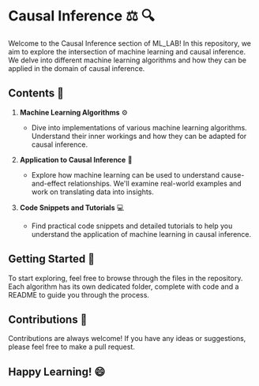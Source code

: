 # Causal Inference :balance_scale: :mag:

Welcome to the Causal Inference section of ML_LAB! In this repository, we aim to explore the intersection of machine learning and causal inference. We delve into different machine learning algorithms and how they can be applied in the domain of causal inference.

## Contents :file_folder:

1. **Machine Learning Algorithms** :gear:

   - Dive into implementations of various machine learning algorithms. Understand their inner workings and how they can be adapted for causal inference.

2. **Application to Causal Inference** :arrows_counterclockwise:

   - Explore how machine learning can be used to understand cause-and-effect relationships. We'll examine real-world examples and work on translating data into insights.

3. **Code Snippets and Tutorials** :computer:
   - Find practical code snippets and detailed tutorials to help you understand the application of machine learning in causal inference.

## Getting Started :rocket:

To start exploring, feel free to browse through the files in the repository. Each algorithm has its own dedicated folder, complete with code and a README to guide you through the process.

## Contributions :handshake:

Contributions are always welcome! If you have any ideas or suggestions, please feel free to make a pull request.

## Happy Learning! :smile:
